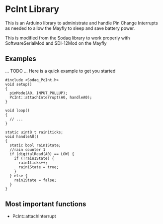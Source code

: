 PcInt Library
=============

This is an Arduino library to administrate and handle Pin Change Interrupts as needed to allow the Mayfly to sleep and save battery power.

This is modified from the Sodaq library to work properly with SoftwareSerialMod and SDI-12Mod on the Mayfly

Examples
--------

... TODO ...
Here is a quick example to get you started

```
#include <Sodaq_PcInt.h>
void setup()
{
  pinMode(A0, INPUT_PULLUP);
  PcInt::attachInterrupt(A0, handleA0);
}

void loop()
{
  // ...
}

static uint8_t rain1ticks;
void handleA0()
{
  static bool rain1State;
  //rain counter 1
  if (digitalRead(A0) == LOW) {
    if (!rain1State) {
      rain1ticks++;
      rain1State = true;
    }
  } else {
    rain1State = false;
  }
}
```

Most important functions
------------------------
* PcInt::attachInterrupt
